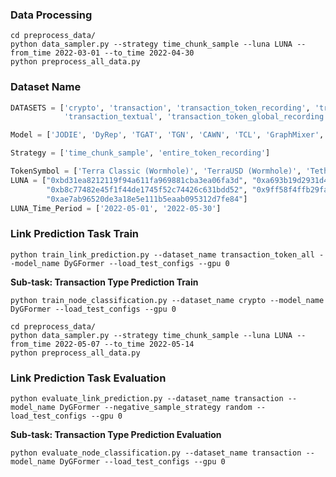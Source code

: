 ### Data Processing 

```{bash}
cd preprocess_data/
python data_sampler.py --strategy time_chunk_sample --luna LUNA --from_time 2022-03-01 --to_time 2022-04-30
python preprocess_all_data.py
```



### Dataset Name

```python 
DATASETS = ['crypto', 'transaction', 'transaction_token_recording', 'transaction_global', 
            'transaction_textual', 'transaction_token_global_recording', 'transaction_token_all']

Model = ['JODIE', 'DyRep', 'TGAT', 'TGN', 'CAWN', 'TCL', 'GraphMixer', 'DyGFormer']

Strategy = ['time_chunk_sample', 'entire_token_recording']

TokenSymbol = ['Terra Classic (Wormhole)', 'TerraUSD (Wormhole)', 'Tether', 'USDC', 'BNB', 'Aave WBTC', 'Lido Staked Ether']
LUNA = ["0xbd31ea8212119f94a611fa969881cba3ea06fa3d", "0xa693b19d2931d498c5b318df961919bb4aee87a5",
        "0xb8c77482e45f1f44de1745f52c74426c631bdd52", "0x9ff58f4ffb29fa2266ab25e75e2a8b3503311656",
        "0xae7ab96520de3a18e5e111b5eaab095312d7fe84"]
LUNA_Time_Period = ['2022-05-01', '2022-05-30']
```

### Link Prediction Task Train

```{bash}
python train_link_prediction.py --dataset_name transaction_token_all --model_name DyGFormer --load_test_configs --gpu 0
```

**Sub-task: Transaction Type Prediction Train**

```{bash}
python train_node_classification.py --dataset_name crypto --model_name DyGFormer --load_test_configs --gpu 0
```

```{bash}
cd preprocess_data/
python data_sampler.py --strategy time_chunk_sample --luna LUNA --from_time 2022-05-07 --to_time 2022-05-14
python preprocess_all_data.py
```

### Link Prediction Task Evaluation

```{bash}
python evaluate_link_prediction.py --dataset_name transaction --model_name DyGFormer --negative_sample_strategy random --load_test_configs --gpu 0
```

**Sub-task: Transaction Type Prediction Evaluation**

```{bash}
python evaluate_node_classification.py --dataset_name transaction --model_name DyGFormer --load_test_configs --gpu 0
```

